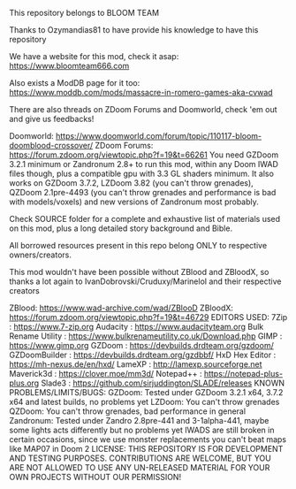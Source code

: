 This repository belongs to BLOOM TEAM

Thanks to Ozymandias81 to have provide his knowledge to have this repository

We have a website for this mod, check it asap: https://www.bloomteam666.com

Also exists a ModDB page for it too: https://www.moddb.com/mods/massacre-in-romero-games-aka-cvwad

There are also threads on ZDoom Forums and Doomworld, check 'em out and give us feedbacks!

Doomworld: https://www.doomworld.com/forum/topic/110117-bloom-doomblood-crossover/
ZDoom Forums: https://forum.zdoom.org/viewtopic.php?f=19&t=66261
You need GZDoom 3.2.1 minimum or Zandronum 2.8+ to run this mod, within any Doom IWAD files though, plus a compatible gpu with 3.3 GL shaders minimum. It also works on GZDoom 3.7.2, LZDoom 3.82 (you can't throw grenades), QZDoom 2.1pre-4493 (you can't throw grenades and performance is bad with models/voxels) and new versions of Zandronum most probably.

Check SOURCE folder for a complete and exhaustive list of materials used on this mod, plus a long detailed story background and Bible.

All borrowed resources present in this repo belong ONLY to respective owners/creators.

This mod wouldn't have been possible without ZBlood and ZBloodX, so thanks a lot again to IvanDobrovski/Cruduxy/Marinelol and their respective creators

ZBlood: https://www.wad-archive.com/wad/ZBlooD
ZBloodX: https://forum.zdoom.org/viewtopic.php?f=19&t=46729
EDITORS USED:
7Zip : https://www.7-zip.org
Audacity : https://www.audacityteam.org
Bulk Rename Utility : https://www.bulkrenameutility.co.uk/Download.php
GIMP : https://www.gimp.org
GZDoom : https://devbuilds.drdteam.org/gzdoom/
GZDoomBuilder : https://devbuilds.drdteam.org/gzdbbf/
HxD Hex Editor : https://mh-nexus.de/en/hxd/
LameXP : http://lamexp.sourceforge.net
Maverick3d : https://clover.moe/mm3d/
Notepad++ : https://notepad-plus-plus.org
Slade3 : https://github.com/sirjuddington/SLADE/releases
KNOWN PROBLEMS/LIMITS/BUGS:
GZDoom: Tested under GZDoom 3.2.1 x64, 3.7.2 x64 and latest builds, no problems yet
LZDoom: You can't throw grenades
QZDoom: You can't throw grenades, bad performance in general
Zandronum: Tested under Zandro 2.8pre-441 and 3-1alpha-441, maybe some lights acts differently but no problems yet
IWADS are still broken in certain occasions, since we use monster replacements you can't beat maps like MAP07 in Doom 2
LICENSE:
THIS REPOSITORY IS FOR DEVELOPMENT AND TESTING PURPOSES. CONTRIBUTIONS ARE WELCOME, BUT YOU ARE NOT ALLOWED TO USE ANY UN-RELEASED MATERIAL FOR YOUR OWN PROJECTS WITHOUT OUR PERMISSION!
